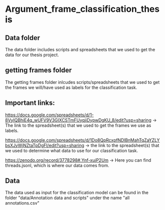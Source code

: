 # Argument_frame_classification_thesis


## Data folder
The data folder includes scripts and spreadsheets that we used to get the data for our thesis project.

## getting frames folder

The getting frames folder inlcudes scripts/spreadsheets that we used to get the frames we will/have used as labels for the classification task.

## Important links:
https://docs.google.com/spreadsheets/d/1-8VyIQBhiE4q_wUFV9V3GIXCSTmFUyqjiDypwDgKU_8/edit?usp=sharing -> The link to the spreadsheet(s) that we used to get the frames we use as labels. 

https://docs.google.com/spreadsheets/d/1Do8QpRcxpfNDlBnMahTqZaYZLYbsXJyWjNZtaTpDgFI/edit?usp=sharing -> the link to the spreadsheet(s) that we used to determine what data to use for our classification task. 
 
https://zenodo.org/record/3778298#.Ynf-xujP2Um -> Here you can find threads.jsonl, which is where our data comes from.

## Data

The data used as input for the classification model can be found in the folder "data/Annotation data and scripts" under the name "all annotations.csv"

